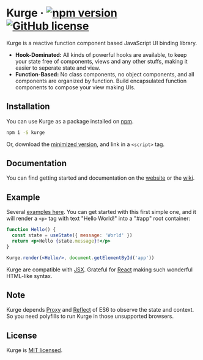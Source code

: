 # Kurge &middot; [![npm version](https://img.shields.io/npm/v/kurge.svg?style=flat)](https://www.npmjs.com/package/kurge) [![GitHub license](https://img.shields.io/badge/license-MIT-blue.svg)](https://github.com/Siubaak/kurge/blob/master/LICENSE)

Kurge is a reactive function component based JavaScript UI binding library.

* **Hook-Dominated:** All kinds of powerful hooks are available, to keep your state free of components, views and any other stuffs, making it easier to seperate state and view.
* **Function-Based:** No class components, no object components, and all components are organized by function. Build encapsulated function components to compose your view making UIs.

## Installation

You can use Kurge as a package installed on [npm](https://www.npmjs.com/package/kurge).

```bash
npm i -S kurge
```

Or, download the [minimized version](https://github.com/Siubaak/kurge/blob/master/dist/kurge.min.js), and link in a `<script>` tag.

## Documentation

You can find getting started and documentation on the [website](https://siubaak.github.io/kurge) or the [wiki](https://github.com/Siubaak/kurge/wiki).  

## Example

Several [examples here](https://github.com/Siubaak/kurge/tree/master/docs/examples). You can get started with this first simple one, and it will render a `<p>` tag with text "Hello World!" into a "#app" root container:

```jsx
function Hello() {
  const state = useState({ message: 'World' })
  return <p>Hello {state.message}!</p> 
}

Kurge.render(<Hello/>, document.getElementById('app'))
```

Kurge are compatible with [JSX](https://reactjs.org/docs/introducing-jsx.html). Grateful for [React](https://reactjs.org) making such wonderful HTML-like syntax.

## Note

Kurge depends [Proxy](https://developer.mozilla.org/en-US/docs/Web/JavaScript/Reference/Global_Objects/Proxy) and [Reflect](https://developer.mozilla.org/en-US/docs/Web/JavaScript/Reference/Global_Objects/Reflect) of ES6 to observe the state and context. So you need polyfills to run Kurge in those unsupported browsers.

## License

Kurge is [MIT licensed](https://github.com/Siubaak/kurge/blob/master/LICENSE).